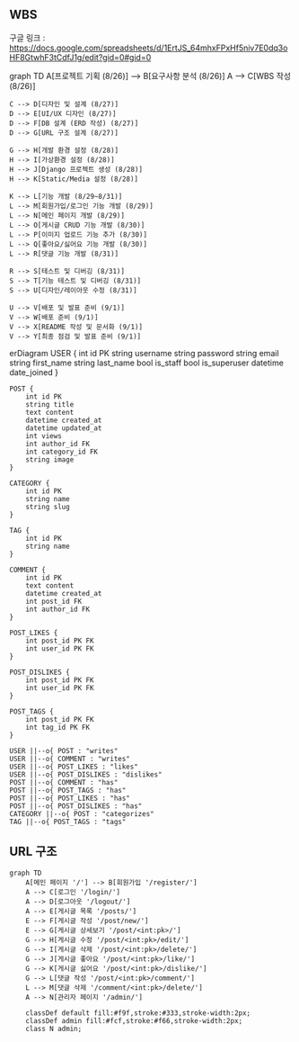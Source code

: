 
## WBS
구글 링크 : https://docs.google.com/spreadsheets/d/1ErtJS_64mhxFPxHf5niv7E0dq3oHF8GtwhF3tCdfJ1g/edit?gid=0#gid=0


graph TD
    A[프로젝트 기획 (8/26)] --> B[요구사항 분석 (8/26)]
    A --> C[WBS 작성 (8/26)]

    C --> D[디자인 및 설계 (8/27)]
    D --> E[UI/UX 디자인 (8/27)]
    D --> F[DB 설계 (ERD 작성) (8/27)]
    D --> G[URL 구조 설계 (8/27)]

    G --> H[개발 환경 설정 (8/28)]
    H --> I[가상환경 설정 (8/28)]
    H --> J[Django 프로젝트 생성 (8/28)]
    H --> K[Static/Media 설정 (8/28)]

    K --> L[기능 개발 (8/29~8/31)]
    L --> M[회원가입/로그인 기능 개발 (8/29)]
    L --> N[메인 페이지 개발 (8/29)]
    L --> O[게시글 CRUD 기능 개발 (8/30)]
    L --> P[이미지 업로드 기능 추가 (8/30)]
    L --> Q[좋아요/싫어요 기능 개발 (8/30)]
    L --> R[댓글 기능 개발 (8/31)]

    R --> S[테스트 및 디버깅 (8/31)]
    S --> T[기능 테스트 및 디버깅 (8/31)]
    S --> U[디자인/레이아웃 수정 (8/31)]

    U --> V[배포 및 발표 준비 (9/1)]
    V --> W[배포 준비 (9/1)]
    V --> X[README 작성 및 문서화 (9/1)]
    V --> Y[최종 점검 및 발표 준비 (9/1)]

erDiagram
    USER {
        int id PK
        string username
        string password
        string email
        string first_name
        string last_name
        bool is_staff
        bool is_superuser
        datetime date_joined
    }
    
    POST {
        int id PK
        string title
        text content
        datetime created_at
        datetime updated_at
        int views
        int author_id FK
        int category_id FK
        string image
    }

    CATEGORY {
        int id PK
        string name
        string slug
    }

    TAG {
        int id PK
        string name
    }

    COMMENT {
        int id PK
        text content
        datetime created_at
        int post_id FK
        int author_id FK
    }

    POST_LIKES {
        int post_id PK FK
        int user_id PK FK
    }

    POST_DISLIKES {
        int post_id PK FK
        int user_id PK FK
    }

    POST_TAGS {
        int post_id PK FK
        int tag_id PK FK
    }

    USER ||--o{ POST : "writes"
    USER ||--o{ COMMENT : "writes"
    USER ||--o{ POST_LIKES : "likes"
    USER ||--o{ POST_DISLIKES : "dislikes"
    POST ||--o{ COMMENT : "has"
    POST ||--o{ POST_TAGS : "has"
    POST ||--o{ POST_LIKES : "has"
    POST ||--o{ POST_DISLIKES : "has"
    CATEGORY ||--o{ POST : "categorizes"
    TAG ||--o{ POST_TAGS : "tags"


## URL 구조

```mermaid
graph TD
    A[메인 페이지 '/'] --> B[회원가입 '/register/']
    A --> C[로그인 '/login/']
    A --> D[로그아웃 '/logout/']
    A --> E[게시글 목록 '/posts/']
    E --> F[게시글 작성 '/post/new/']
    E --> G[게시글 상세보기 '/post/<int:pk>/']
    G --> H[게시글 수정 '/post/<int:pk>/edit/']
    G --> I[게시글 삭제 '/post/<int:pk>/delete/']
    G --> J[게시글 좋아요 '/post/<int:pk>/like/']
    G --> K[게시글 싫어요 '/post/<int:pk>/dislike/']
    G --> L[댓글 작성 '/post/<int:pk>/comment/']
    L --> M[댓글 삭제 '/comment/<int:pk>/delete/']
    A --> N[관리자 페이지 '/admin/']

    classDef default fill:#f9f,stroke:#333,stroke-width:2px;
    classDef admin fill:#fcf,stroke:#f66,stroke-width:2px;
    class N admin;

